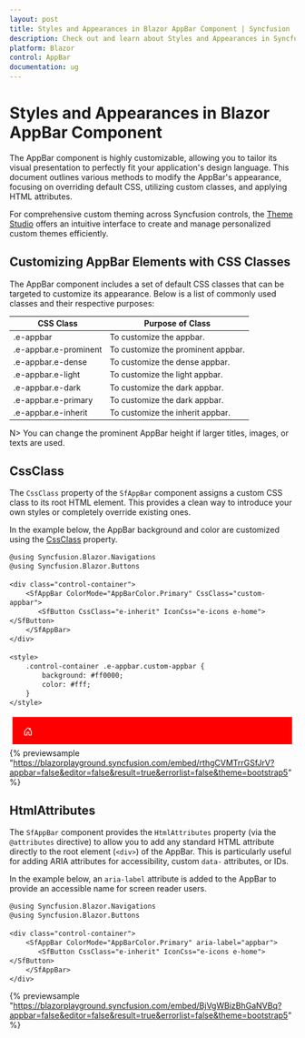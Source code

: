 ```yaml
---
layout: post
title: Styles and Appearances in Blazor AppBar Component | Syncfusion
description: Check out and learn about Styles and Appearances in Syncfusion Blazor AppBar component and more here.
platform: Blazor
control: AppBar
documentation: ug
---
```


# Styles and Appearances in Blazor AppBar Component

The AppBar component is highly customizable, allowing you to tailor its visual presentation to perfectly fit your application's design language. This document outlines various methods to modify the AppBar's appearance, focusing on overriding default CSS, utilizing custom classes, and applying HTML attributes.

For comprehensive custom theming across Syncfusion controls, the [Theme Studio](https://blazor.syncfusion.com/themestudio/?theme=material) offers an intuitive interface to create and manage personalized custom themes efficiently.

## Customizing AppBar Elements with CSS Classes

The AppBar component includes a set of default CSS classes that can be targeted to customize its appearance. Below is a list of commonly used classes and their respective purposes:

|CSS Class | Purpose of Class |
|-----|----- |
|.e-appbar|To customize the appbar.|
|.e-appbar.e-prominent|To customize the prominent appbar.|
|.e-appbar.e-dense|To customize the dense appbar.|
|.e-appbar.e-light|To customize the light appbar.|
|.e-appbar.e-dark|To customize the dark appbar.|
|.e-appbar.e-primary|To customize the dark appbar.|
|.e-appbar.e-inherit|To customize the inherit appbar.|

N> You can change the prominent AppBar height if larger titles, images, or texts are used.

## CssClass

The `CssClass` property of the `SfAppBar` component assigns a custom CSS class to its root HTML element. This provides a clean way to introduce your own styles or completely override existing ones.

In the example below, the AppBar background and color are customized using the [CssClass](https://help.syncfusion.com/cr/blazor/Syncfusion.Blazor.Navigations.SfAppBar.html#Syncfusion_Blazor_Navigations_SfAppBar_CssClass) property.

```cshtml
@using Syncfusion.Blazor.Navigations
@using Syncfusion.Blazor.Buttons

<div class="control-container">
    <SfAppBar ColorMode="AppBarColor.Primary" CssClass="custom-appbar">
       <SfButton CssClass="e-inherit" IconCss="e-icons e-home"></SfButton>
    </SfAppBar>
</div>

<style>
    .control-container .e-appbar.custom-appbar {
        background: #ff0000;
        color: #fff;
    }
</style>
```

![Blazor AppBar with CssClass customization](./images/cssclass_appbar.png)
{% previewsample "https://blazorplayground.syncfusion.com/embed/rthgCVMTrrGSfJrV?appbar=false&editor=false&result=true&errorlist=false&theme=bootstrap5" %}

## HtmlAttributes

The `SfAppBar` component provides the `HtmlAttributes` property (via the `@attributes` directive) to allow you to add any standard HTML attribute directly to the root element (`<div>`) of the AppBar. This is particularly useful for adding ARIA attributes for accessibility, custom `data-` attributes, or IDs.

In the example below, an `aria-label` attribute is added to the AppBar to provide an accessible name for screen reader users.

```cshtml
@using Syncfusion.Blazor.Navigations
@using Syncfusion.Blazor.Buttons

<div class="control-container">
    <SfAppBar ColorMode="AppBarColor.Primary" aria-label="appbar">
       <SfButton CssClass="e-inherit" IconCss="e-icons e-home"></SfButton>
    </SfAppBar>
</div>
```
{% previewsample "https://blazorplayground.syncfusion.com/embed/BjVgWBizBhGaNVBq?appbar=false&editor=false&result=true&errorlist=false&theme=bootstrap5" %}
